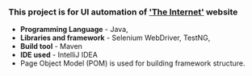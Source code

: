 ### This project is for UI automation of ['The Internet'](https://the-internet.herokuapp.com/) website

* **Programming Language** - Java, 
* **Libraries and framework** - Selenium WebDriver, TestNG, 
* **Build tool** - Maven
* **IDE used** - IntelliJ IDEA
* Page Object Model (POM) is used for building framework structure.

